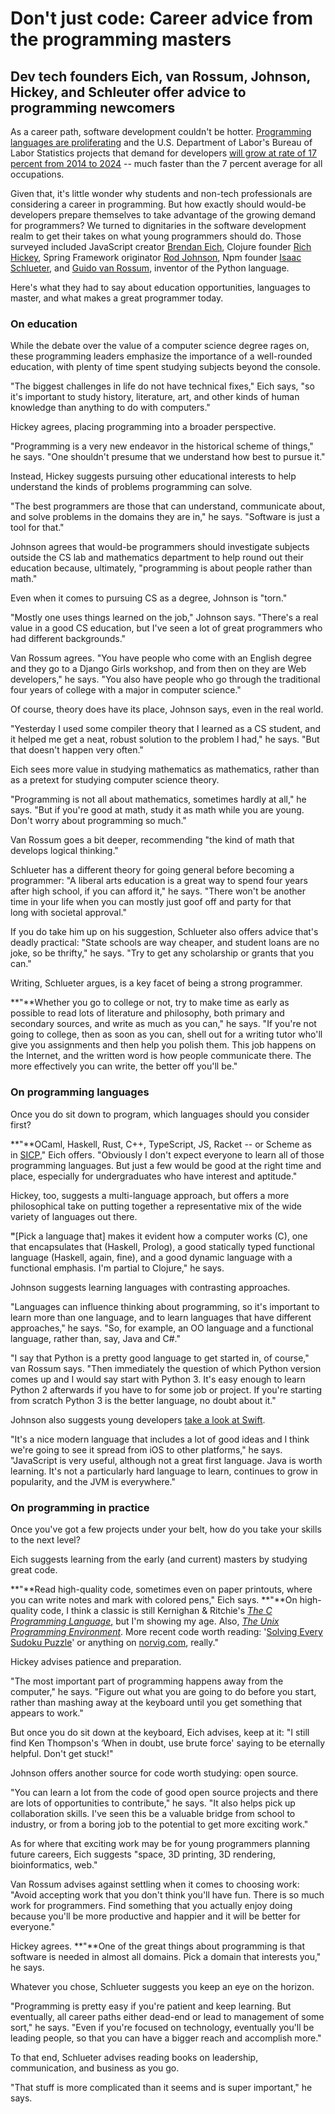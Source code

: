# Don't just code: Career advice from the programming masters

## Dev tech founders Eich, van Rossum, Johnson, Hickey, and Schleuter offer advice to programming newcomers

As a career path, software development couldn't be hotter. [Programming languages are proliferating](http://www.infoworld.com/article/3076097/application-development/fresh-and-functional-5-new-languages-to-watch.html) and the U.S. Department of Labor's Bureau of Labor Statistics projects that demand for developers [will grow at rate of 17 percent from 2014 to 2024](http://www.bls.gov/ooh/computer-and-information-technology/software-developers.htm) -- much faster than the 7 percent average for all occupations.

Given that, it's little wonder why students and non-tech professionals are considering a career in programming. But how exactly should would-be developers prepare themselves to take advantage of the growing demand for programmers? We turned to dignitaries in the software development realm to get their takes on what young programmers should do. Those surveyed included JavaScript creator [Brendan Eich](http://www.infoworld.com/article/3048502/javascript/qa-javascript-creator-brendan-eich-puts-brave-face-on-the-web.html), Clojure founder [Rich Hickey](http://www.infoworld.com/article/3033912/application-development/functional-languages-what-they-are-where-theyre-going.html), Spring Framework originator [Rod Johnson](http://www.infoworld.com/article/2617514/java/oracle-to-spring-developers--convert-to-java-ee.html), Npm founder [Isaac Schlueter](http://www.infoworld.com/article/3035041/application-development/npm-inc-explores-foundation-for-javascript-installer.html), and [Guido van Rossum](http://www.infoworld.com/article/3078633/application-development/qa-guido-van-rossum-on-pythons-next-steps.html), inventor of the Python language.

Here's what they had to say about education opportunities, languages to master, and what makes a great programmer today.

### **On education**

While the debate over the value of a computer science degree rages on, these programming leaders emphasize the importance of a well-rounded education, with plenty of time spent studying subjects beyond the console.

 

"The biggest challenges in life do not have technical fixes," Eich says, "so it's important to study history, literature, art, and other kinds of human knowledge than anything to do with computers."

Hickey agrees, placing programming into a broader perspective.

"Programming is a very new endeavor in the historical scheme of things," he says. "One shouldn't presume that we understand how best to pursue it."

Instead, Hickey suggests pursuing other educational interests to help understand the kinds of problems programming can solve.

 

"The best programmers are those that can understand, communicate about, and solve problems in the domains they are in," he says. "Software is just a tool for that."

Johnson agrees that would-be programmers should investigate subjects outside the CS lab and mathematics department to help round out their education because, ultimately, "programming is about people rather than math."

Even when it comes to pursuing CS as a degree, Johnson is "torn."

"Mostly one uses things learned on the job," Johnson says. "There's a real value in a good CS education, but I've seen a lot of great programmers who had different backgrounds."

Van Rossum agrees. "You have people who come with an English degree and they go to a Django Girls workshop, and from then on they are Web developers," he says. "You also have people who go through the traditional four years of college with a major in computer science."

Of course, theory does have its place, Johnson says, even in the real world.

"Yesterday I used some compiler theory that I learned as a CS student, and it helped me get a neat, robust solution to the problem I had," he says. "But that doesn't happen very often."

Eich sees more value in studying mathematics as mathematics, rather than as a pretext for studying computer science theory.

"Programming is not all about mathematics, sometimes hardly at all," he says. "But if you're good at math, study it as math while you are young. Don't worry about programming so much."

Van Rossum goes a bit deeper, recommending "the kind of math that develops logical thinking."

Schlueter has a different theory for going general before becoming a programmer: "A liberal arts education is a great way to spend four years after high school, if you can afford it," he says. "There won't be another time in your life when you can mostly just goof off and party for that long with societal approval."

If you do take him up on his suggestion, Schlueter also offers advice that's deadly practical: "State schools are way cheaper, and student loans are no joke, so be thrifty," he says. "Try to get any scholarship or grants that you can."

Writing, Schlueter argues, is a key facet of being a strong programmer.

**"**Whether you go to college or not, try to make time as early as possible to read lots of literature and philosophy, both primary and secondary sources, and write as much as you can," he says. "If you're not going to college, then as soon as you can, shell out for a writing tutor who'll give you assignments and then help you polish them. This job happens on the Internet, and the written word is how people communicate there. The more effectively you can write, the better off you'll be."

### **On programming languages**

Once you do sit down to program, which languages should you consider first?

**"**OCaml, Haskell, Rust, C++, TypeScript, JS, Racket -- or Scheme as in [SICP](https://mitpress.mit.edu/sicp/full-text/book/book.html)," Eich offers. "Obviously I don't expect everyone to learn all of those programming languages. But just a few would be good at the right time and place, especially for undergraduates who have interest and aptitude."

Hickey, too, suggests a multi-language approach, but offers a more philosophical take on putting together a representative mix of the wide variety of languages out there.

**"**[Pick a language that] makes it evident how a computer works (C), one that encapsulates that (Haskell, Prolog), a good statically typed functional language (Haskell, again, fine), and a good dynamic language with a functional emphasis. I'm partial to Clojure," he says.

Johnson suggests learning languages with contrasting approaches.

"Languages can influence thinking about programming, so it's important to learn more than one language, and to learn languages that have different approaches," he says. "So, for example, an OO language and a functional language, rather than, say, Java and C#."

"I say that Python is a pretty good language to get started in, of course," van Rossum says. "Then immediately the question of which Python version comes up and I would say start with Python 3\. It's easy enough to learn Python 2 afterwards if you have to for some job or project. If you're starting from scratch Python 3 is the better language, no doubt about it."

Johnson also suggests young developers [take a look at Swift](http://www.infoworld.com/article/3083442/development-tools/apples-swift-3-developer-preview-arrives-for-macos-and-linux.html).

"It's a nice modern language that includes a lot of good ideas and I think we're going to see it spread from iOS to other platforms," he says. "JavaScript is very useful, although not a great first language. Java is worth learning. It's not a particularly hard language to learn, continues to grow in popularity, and the JVM is everywhere."

### **On programming in practice**

Once you've got a few projects under your belt, how do you take your skills to the next level?

Eich suggests learning from the early (and current) masters by studying great code.

**"**Read high-quality code, sometimes even on paper printouts, where you can write notes and mark with colored pens," Eich says. **"**On high-quality code, I think a classic is still Kernighan & Ritchie's [_The C Programming Language_,](https://www.amazon.com/Programming-Language-Brian-W-Kernighan/dp/0131103628/ref=sr_1_1?ie=UTF8&qid=1466554341&sr=8-1&keywords=The+C+Programming+Language%2C) but I'm showing my age. Also, [_The Unix Programming Environment_](https://www.amazon.com/Unix-Programming-Environment-Prentice-Hall-Software/dp/013937681X). More recent code worth reading: '[Solving Every Sudoku Puzzle](http://norvig.com/sudoku.html)' or anything on [norvig.com](http://norvig.com/), really."

Hickey advises patience and preparation.

"The most important part of programming happens away from the computer," he says. "Figure out what you are going to do before you start, rather than mashing away at the keyboard until you get something that appears to work."

But once you do sit down at the keyboard, Eich advises, keep at it: "I still find Ken Thompson's ‘When in doubt, use brute force' saying to be eternally helpful. Don't get stuck!"

Johnson offers another source for code worth studying: open source.

"You can learn a lot from the code of good open source projects and there are lots of opportunities to contribute," he says. "It also helps pick up collaboration skills. I've seen this be a valuable bridge from school to industry, or from a boring job to the potential to get more exciting work."

As for where that exciting work may be for young programmers planning future careers, Eich suggests "space, 3D printing, 3D rendering, bioinformatics, web."

Van Rossum advises against settling when it comes to choosing work: "Avoid accepting work that you don't think you'll have fun. There is so much work for programmers. Find something that you actually enjoy doing because you'll be more productive and happier and it will be better for everyone."

Hickey agrees. **"**One of the great things about programming is that software is needed in almost all domains. Pick a domain that interests you," he says.

Whatever you chose, Schlueter suggests you keep an eye on the horizon.

"Programming is pretty easy if you're patient and keep learning. But eventually, all career paths either dead-end or lead to management of some sort," he says. "Even if you're focused on technology, eventually you'll be leading people, so that you can have a bigger reach and accomplish more."

To that end, Schlueter advises reading books on leadership, communication, and business as you go. 

"That stuff is more complicated than it seems and is super important," he says.

